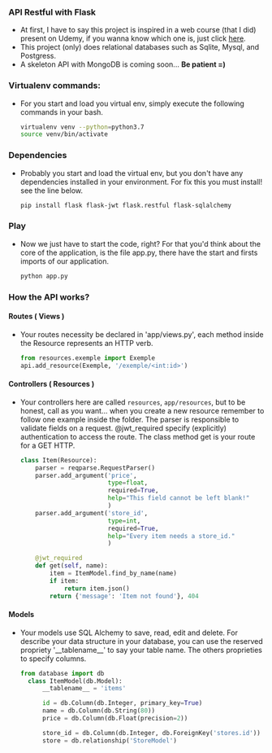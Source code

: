 ### API Restful with Flask

- At first, I have to say this project is inspired in a web course (that I did) present on Udemy, if you wanna know which one is, just click [here](https://github.com/schoolofcode-me/rest-api-sections/tree/master/section11).
- This project (only) does relational databases such as Sqlite, Mysql, and Postgress.
- A skeleton API with MongoDB is coming soon... **Be patient =)**

### Virtualenv commands:

- For you start and load you virtual env, simply execute the following commands in your bash.
  ```bash
  virtualenv venv --python=python3.7
  source venv/bin/activate
  ```

### Dependencies

- Probably you start and load the virtual env, but you don't have any dependencies installed in your environment. For fix this you must install! see the line below.
  ```bash
  pip install flask flask-jwt flask.restful flask-sqlalchemy
  ```

### Play

- Now we just have to start the code, right? For that you'd think about the core of the application, is the file app.py, there have the start and firsts imports of our application.
  ```bash
  python app.py
  ```

### How the API works?

#### Routes ( Views )

- Your routes necessity be declared in 'app/views.py', each method inside the Resource represents an HTTP verb.
  ```python
  from resources.exemple import Exemple
  api.add_resource(Exemple, '/exemple/<int:id>')
  ```

#### Controllers ( Resources )

- Your controllers here are called `resources`, `app/resources`, but to be honest, call as you want... when you create a new resource remember to follow one example inside the folder.
  The parser is responsible to validate fields on a request. @jwt_required specify (explicitly) authentication to access the route. The class method get is your route for a GET HTTP.

  ```python
  class Item(Resource):
      parser = reqparse.RequestParser()
      parser.add_argument('price',
                          type=float,
                          required=True,
                          help="This field cannot be left blank!"
                          )
      parser.add_argument('store_id',
                          type=int,
                          required=True,
                          help="Every item needs a store_id."
                          )

      @jwt_required
      def get(self, name):
          item = ItemModel.find_by_name(name)
          if item:
              return item.json()
          return {'message': 'Item not found'}, 404
  ```

#### Models

- Your models use SQL Alchemy to save, read, edit and delete. For describe your data structure in your database, you can use the reserved propriety '\_\_tablename\_\_' to say your table name. The others proprieties to specify columns.

  ```python
  from database import db
    class ItemModel(db.Model):
        __tablename__ = 'items'

        id = db.Column(db.Integer, primary_key=True)
        name = db.Column(db.String(80))
        price = db.Column(db.Float(precision=2))

        store_id = db.Column(db.Integer, db.ForeignKey('stores.id'))
        store = db.relationship('StoreModel')
  ```
